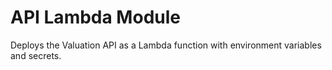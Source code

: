 # API Lambda Module

Deploys the Valuation API as a Lambda function with environment variables and secrets.

